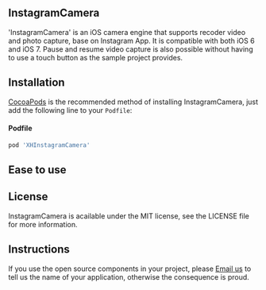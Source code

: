 ## InstagramCamera

'InstagramCamera' is an iOS camera engine that supports recoder video and photo capture, base on Instagram App. It is compatible with both iOS 6 and iOS 7. Pause and resume video capture is also possible without having to use a touch button as the sample project provides.


## Installation

[CocoaPods](http://cocoapods.org) is the recommended method of installing InstagramCamera, just add the following line to your `Podfile`:

#### Podfile

```ruby
pod 'XHInstagramCamera'
```

## Ease to use

## License

InstagramCamera is acailable under the MIT license, see the LICENSE file for more information.

## Instructions
         
If you use the open source components in your project, please [Email us](mailto:xhzengAIB@gmail.com?subject=From%20GitHub%20InstagramCamera) to tell us the name of your application, otherwise the consequence is proud.
